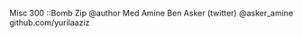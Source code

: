 Misc 300 ::Bomb Zip 
@author Med Amine Ben Asker (twitter) @asker_amine
                            github.com/yurilaaziz
